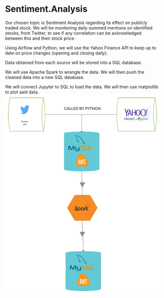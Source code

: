 # Sentiment.Analysis
Our chosen topic is Sentiment Analysis regarding its effect on publicly traded stock. We will be monitoring daily summed mentions on identified stocks, from Twitter, to see if any correlation can be acknowledged between this and their stock price. 

Using Airflow and Python, we will use the Yahoo Finance API to keep up to date on price changes (opening and closing daily).

Data obtained from each source will be stored into a SQL database.

We will use Apache Spark to wrangle the data. We will then push the cleaned data into a new SQL database.

We will connect Jupyter to SQL to load the data. We will then use matplotlib to plot said data.
![](images/Sentiment_Analysis_Social_Media_Stock.png)
